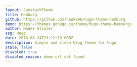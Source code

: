 ```yaml
---
layout: JamstackTheme
title: Hamburg
github: https://github.com/hauke96/hugo-theme-hamburg
demo: https://themes.gohugo.io/theme/hugo-theme-hamburg/
author: Hauke Stieler
ssg: Hugo
date: 2018-08-24T23:12:19.000Z
description: Simple and clean blog theme for hugo
stale: false
disabled: true
disabled_reason: demo url not found
---
```

